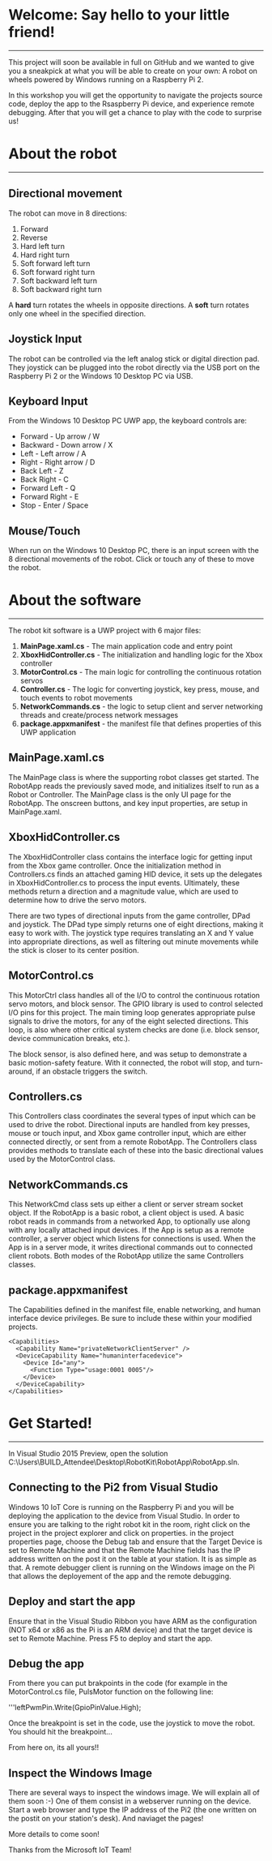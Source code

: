 # Welcome: Say hello to your little friend!
------------------------------------
This project will soon be available in full on GitHub and we wanted to give you a sneakpick at what you will be able to create on your own: A robot on wheels powered by Windows running on a Raspberry Pi 2.

In this workshop you will get the opportunity to navigate the projects source code, deploy the app to the Rsaspberry Pi device, and experience remote debugging.
After that you will get a chance to play with the code to surprise us!

# About the robot
------------------------------------

## Directional movement
The robot can move in 8 directions:

1. Forward
2. Reverse
3. Hard left turn
4. Hard right turn
5. Soft forward left turn
6. Soft forward right turn
7. Soft backward left turn
8. Soft backward right turn

A **hard** turn rotates the wheels in opposite directions. A **soft** turn rotates only one wheel in the specified direction.

## Joystick Input
The robot can be controlled via the left analog stick or digital direction pad.
They joystick can be plugged into the robot directly via the USB port on the Raspberry Pi 2 or the Windows 10 Desktop PC via USB.

## Keyboard Input
From the Windows 10 Desktop PC UWP app, the keyboard controls are:

* Forward - Up arrow / W
* Backward - Down arrow / X
* Left - Left arrow / A
* Right - Right arrow / D
* Back Left - Z
* Back Right - C
* Forward Left - Q
* Forward Right - E
* Stop - Enter / Space

## Mouse/Touch
When run on the Windows 10 Desktop PC, there is an input screen with the 8 directional movements of the robot.
Click or touch any of these to move the robot.

# About the software
------------------------------------
The robot kit software is a UWP project with 6 major files:

1. **MainPage.xaml.cs** - The main application code and entry point
2. **XboxHidController.cs** - The initialization and handling logic for the Xbox controller
3. **MotorControl.cs** - The main logic for controlling the continuous rotation servos
4. **Controller.cs** - The logic for converting joystick, key press, mouse, and touch events to robot movements
5. **NetworkCommands.cs** - the logic to setup client and server networking threads and create/process network messages
6. **package.appxmanifest** - the manifest file that defines properties of this UWP application

## MainPage.xaml.cs
The MainPage class is where the supporting robot classes get started.  The RobotApp reads the previously saved mode, and initializes itself to run as a Robot or Controller.  The MainPage class is the only UI page for the RobotApp.  The onscreen buttons, and key input properties, are setup in MainPage.xaml.

## XboxHidController.cs
The XboxHidController class contains the interface logic for getting input from the Xbox game controller.  Once the initialization method in Controllers.cs finds an attached gaming HID device, it sets up the delegates in XboxHidController.cs to process the input events.  Ultimately, these methods return a direction and a magnitude value, which are used to determine how to drive the servo motors. 

There are two types of directional inputs from the game controller, DPad and joystick.  The DPad type simply returns one of eight directions, making it easy to work with.  The joystick type requires translating an X and Y value into appropriate directions, as well as filtering out minute movements while the stick is closer to its center position.

## MotorControl.cs
This MotorCtrl class handles all of the I/O to control the continuous rotation servo motors, and block sensor.  The GPIO library is used to control selected I/O pins for this project.  The main timing loop generates appropriate pulse signals to drive the motors, for any of the eight selected directions.  This loop, is also where other critical system checks are done (i.e. block sensor, device communication breaks, etc.).  

The block sensor, is also defined here, and was setup to demonstrate a basic motion-safety feature.  With it connected, the robot will stop, and turn-around, if an obstacle triggers the switch.

## Controllers.cs
This Controllers class coordinates the several types of input which can be used to drive the robot.  Directional inputs are handled from key presses, mouse or touch input, and Xbox game controller input, which are either connected directly, or sent from a remote RobotApp.  The Controllers class provides methods to translate each of these into the basic directional values used by the MotorControl class.

## NetworkCommands.cs
This NetworkCmd class sets up either a client or server stream socket object.  If the RobotApp is a basic robot, a client object is used.  A basic robot reads in commands from a networked App, to optionally use along with any locally attached input devices.   If the App is setup as a remote controller, a server object which listens for connections is used.  When the App is in a server mode, it writes directional commands out to connected client robots.  Both modes of the RobotApp utilize the same Controllers classes.

## package.appxmanifest 
The Capabilities defined in the manifest file, enable networking, and human interface device privileges.  Be sure to include these within your modified projects.

    <Capabilities>
      <Capability Name="privateNetworkClientServer" />
      <DeviceCapability Name="humaninterfacedevice">
        <Device Id="any">
          <Function Type="usage:0001 0005"/>
        </Device>
      </DeviceCapability>
    </Capabilities>

# Get Started!
------------------------------------
In Visual Studio 2015 Preview, open the solution C:\Users\BUILD_Attendee\Desktop\RobotKit\RobotApp\RobotApp.sln.

## Connecting to the Pi2 from Visual Studio
Windows 10 IoT Core is running on the Raspberry Pi and you will be deploying the application to the device from Visual Studio.
In order to ensure you are talking to the right robot kit in the room, right click on the project in the project explorer and click on properties.
in the project properties page, choose the Debug tab and ensure that the Target Device is set to Remote Machine and that the Remote Machine fields has the IP address written on the post it on the table at your station.
It is as simple as that. A remote debugger client is running on the Windows image on the Pi that allows the deployement of the app and the remote debugging.

## Deploy and start the app
Ensure that in the Visual Studio Ribbon you have ARM as the configuration (NOT x64 or x86 as the Pi is an ARM device) and that the target device is set to Remote Machine.
Press F5 to deploy and start the app.

## Debug the app
From there you can put brakpoints in the code (for example in the MotorControl.cs file, PulsMotor function on the following line:

'''leftPwmPin.Write(GpioPinValue.High);

Once the breakpoint is set in the code, use the joystick to move the robot. You should hit the breakpoint...

From here on, its all yours!!

## Inspect the Windows Image
There are several ways to inspect the windows image. We will explain all of them soon :-)
One of them consist in a webserver running on the device.
Start a web browser and type the IP address of the Pi2 (the one written on the postit on your station's desk). And naviaget the pages!

More details to come soon!


Thanks from the Microsoft IoT Team!

